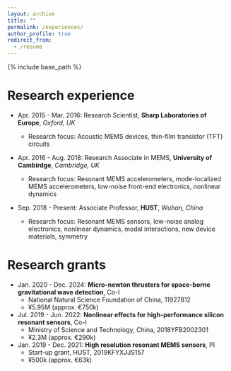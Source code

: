 ```yaml
---
layout: archive
title: ""
permalink: /experiences/
author_profile: true
redirect_from:
  - /resume
---
```


{% include base_path %}

Research experience
======
* Apr. 2015 - Mar. 2016: Research Scientist, <b>Sharp Laboratories of Europe</b>, <i>Oxford, UK</i>
  * Research focus: Acoustic MEMS devices, thin-film transistor (TFT) circuits

* Apr. 2016 - Aug. 2018: Research Associate in MEMS, <b>University of Cambirdge</b>, <i>Cambridge, UK</i>
  * Research focus: Resonant MEMS accelerometers, mode-localized MEMS accelerometers, low-noise front-end electronics, nonlinear dynamics

* Sep. 2018 - Present: Associate Professor, <b>HUST</b>, <i>Wuhan, China</i>
  * Research focus: Resonant MEMS sensors, low-noise analog electronics, nonlinear dynamics, modal interactions, new device materials, symmetry

Research grants
======
* Jan. 2020 - Dec. 2024: <b>Micro-newton thrusters for space-borne gravitational wave detection</b>, Co-I
  * National Natural Science Foundation of China, 11927812
  * ¥5.95M (approx. €750k)
* Jul. 2019 - Jun. 2022: <b>Nonlinear effects for high-performance silicon resonant sensors</b>, Co-I
  * Ministry of Science and Technology, China, 2018YFB2002301
  * ¥2.3M (approx. €290k)  
* Jan. 2019 - Dec. 2021: <b>High resolution resonant MEMS sensors</b>, PI
  * Start-up grant, HUST, 2019KFYXJJS157
  * ¥500k (approx. €63k)
